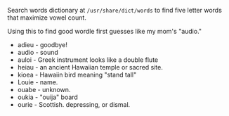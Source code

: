Search words dictionary at `/usr/share/dict/words` to find five letter words
that maximize vowel count.

Using this to find good wordle first guesses like my mom's "audio."

* adieu - goodbye!
* audio - sound
* auloi - Greek instrument looks like a double flute
* heiau - an ancient Hawaiian temple or sacred site.
* kioea - Hawaiin bird meaning "stand tall"
* Louie - name.
* ouabe - unknown.
* oukia - "ouija" board
* ourie - Scottish. depressing, or dismal.
